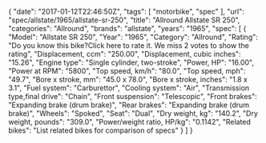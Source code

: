 {
    "date": "2017-01-12T22:46:50Z",
    "tags": [
        "motorbike",
        "spec"
    ],
    "url": "spec\/allstate\/1965\/allstate-sr-250",
    "title": "Allround Allstate SR 250",
    "categories": "Allround",
    "brands": "allstate",
    "years": "1965",
    "spec": [
        {
            "Model": "Allstate SR 250",
            "Year": "1965",
            "Category": "Allround",
            "Rating": "Do you know this bike?Click here to rate it. We miss 2 votes to show the rating",
            "Displacement, ccm": "250.00",
            "Displacement, cubic inches": "15.26",
            "Engine type": "Single cylinder, two-stroke",
            "Power, HP": "16.00",
            "Power at RPM": "5800",
            "Top speed, km\/h": "80.0",
            "Top speed, mph": "49.7",
            "Bore x stroke, mm": "45.0 x 78.0",
            "Bore x stroke, inches": "1.8 x 3.1",
            "Fuel system": "Carburettor",
            "Cooling system": "Air",
            "Transmission type,final drive": "Chain",
            "Front suspension": "Telescopic",
            "Front brakes": "Expanding brake (drum brake)",
            "Rear brakes": "Expanding brake (drum brake)",
            "Wheels": "Spoked",
            "Seat": "Dual",
            "Dry weight, kg": "140.2",
            "Dry weight, pounds": "309.0",
            "Power\/weight ratio, HP\/kg": "0.1142",
            "Related bikes": "List related bikes for comparison of specs"
        }
    ]
}
